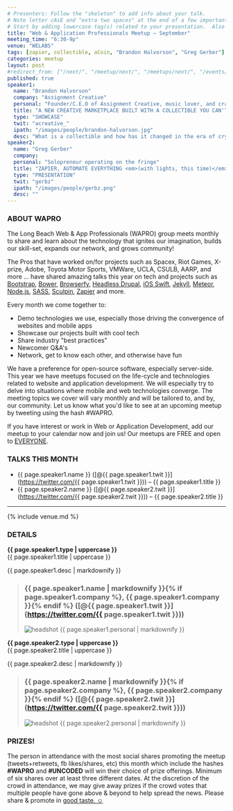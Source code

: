 ```yaml
---
# Presenters: Follow the "skeleton" to add info about your talk.
# Note letter cAsE and "extra two spaces" at the end of a few important lines.
# Start by adding lowercase tag(s) related to your presentation.  Also add "Your Name" as a tag.
title: "Web & Application Professionals Meetup – September"
meeting_time: "6:30-9p"
venue: "WELABS"
tags: [zapier, collectible, aCoin, "Brandon Halvorson", "Greg Gerber"]
categories: meetup
layout: post
#redirect_from: ["/next/", "/meetup/next/", "/meetups/next/", "/events/next/"]
published: true
speaker1:
  name: "Brandon Halvorson"
  company: "Assignment Creative"
  personal: "Founder/C.E.O of Assignment Creative, music lover, and craft beer drinker."
  title: "A NEW CREATIVE MARKETPLACE BUILT WITH A COLLECTIBLE YOU CAN'T TOUCH"
  type: "SHOWCASE"
  twit: "acreative_"
  ipath: "/images/people/brandon-halvorson.jpg"
  desc: "What is a collectible and how has it changed in the era of cryptocurrency? A demo and discussion on how an intangible digital product can change the music industry and more. In addition to the demo, we'd like to spark a discussion on if/how users will build a relationship (like your favorite record/painting/G.I. Joe Collectable) but with a 'file' thats value/worth is based on the access it provides OR a psychological attachment. Presented by Assignment Creative.  "
speaker2:
  name: "Greg Gerber"
  company:
  personal: "Solopreneur operating on the fringe"
  title: "ZAPIER, AUTOMATE EVERYTHING <em>(with lights, this time)</em>"
  type: "PRESENTATION"
  twit: "gerbz"
  ipath: "/images/people/gerbz.png"
  desc: ""
---
```



### ABOUT WAPRO  
The Long Beach Web & App Professionals (WAPRO) group meets monthly to share and learn about the technology that ignites our imagination, builds our skill-set, expands our network, and grows community!  

The Pros that have worked on/for projects such as Spacex, Riot Games, X-prize, Adobe, Toyota Motor Sports, VMWare, UCLA, CSULB, AARP, and more ... have shared amazing talks this year on tech and projects such as [Bootstrap](http://getbootstrap.com/), [Bower](http://bower.io), [Browserfy](http://browserify.org/), [Headless Drupal](https://github.com/davidhwang/horseman), [iOS Swift](https://developer.apple.com/swift/), [Jekyll](http://jekyllrb.com), [Meteor](https://www.meteor.com/), [Node.js](https://iojs.org/en/), [SASS](http://sass-lang.com/), [Sculpin](http://sculpin.io), [Zapier](http://zapier.com) and more.
<!--break-->
Every month we come together to:

* Demo technologies we use, especially those driving the convergence of websites and mobile apps
* Showcase our projects built with cool tech
* Share industry "best practices"
* Newcomer Q&A's
* Network, get to know each other, and otherwise have fun


We have a preference for open-source software, especially server-side.  This year we have meetups focused on the life-cycle and technologies related to website and application development.  We will especially try to delve into situations where mobile and web technologies converge.  The meeting topics we cover will vary monthly and will be tailored to, and by, our community.  Let us know what you'd like to see at an upcoming meetup by tweeting using the hash #WAPRO.  

If you have interest or work in Web or Application Development, add our meetup to your calendar now and join us! Our meetups are FREE and open to [EVERYONE](https://github.com/uncodedlb/uncoded-policies).  


### TALKS THIS MONTH  
- {{ page.speaker1.name }} ([@{{ page.speaker1.twit }}](https://twitter.com/{{ page.speaker1.twit }})) – {{ page.speaker1.title }}  
- {{ page.speaker2.name }} ([@{{ page.speaker2.twit }}](https://twitter.com/{{ page.speaker2.twit }})) – {{ page.speaker2.title }}


--------

{% include venue.md %}


### DETAILS  

**{{ page.speaker1.type | uppercase }}**  
{{ page.speaker1.title | uppercase }}  

{{ page.speaker1.desc | markdownify }}  

> ### {{ page.speaker1.name | markdownify }}{% if page.speaker1.company %}, {{ page.speaker1.company }}{% endif %}  ([@{{ page.speaker1.twit }}](https://twitter.com/{{ page.speaker1.twit }}))  
> <img src="{{ site.baseurl }}{{ page.speaker1.ipath }}" alt="headshot" class="headshot">
> {{ page.speaker1.personal | markdownify }}  

**{{ page.speaker2.type | uppercase }}**  
{{ page.speaker2.title | uppercase }}

{{ page.speaker2.desc | markdownify }}  

> ### {{ page.speaker2.name | markdownify }}{% if page.speaker2.company %}, {{ page.speaker2.company }}{% endif %}  ([@{{ page.speaker2.twit }}](https://twitter.com/{{ page.speaker2.twit }}))  
> <img src="{{ site.baseurl }}{{ page.speaker2.ipath }}" alt="headshot" class="headshot">
> {{ page.speaker2.personal | markdownify }}  





### PRIZES!  

The person in attendance with the most social shares promoting the meetup (tweets+retweets, fb likes/shares, etc) this month which include the hashes **#WAPRO** and **#UNCODED** will win their choice of prize offerings.  Minimum of six shares over at least three different dates.  At the discretion of the crowd in attendance, we may give away prizes if the crowd votes that multiple people have gone above & beyond to help spread the news.  Please share & promote in [good taste. ☺](https://github.com/uncodedlb/uncoded-policies)
